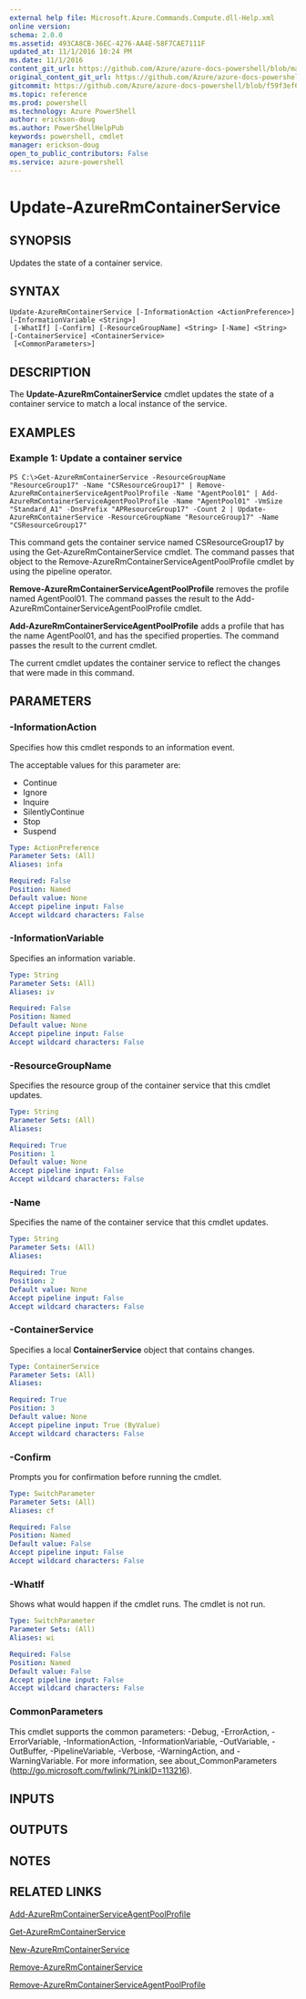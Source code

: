 ```yaml
---
external help file: Microsoft.Azure.Commands.Compute.dll-Help.xml
online version: 
schema: 2.0.0
ms.assetid: 493CA8CB-36EC-4276-AA4E-58F7CAE7111F
updated_at: 11/1/2016 10:24 PM
ms.date: 11/1/2016
content_git_url: https://github.com/Azure/azure-docs-powershell/blob/master/azureps-cmdlets-docs/ResourceManager/AzureRM.Compute/v1.3.4/Update-AzureRmContainerService.md
original_content_git_url: https://github.com/Azure/azure-docs-powershell/blob/master/azureps-cmdlets-docs/ResourceManager/AzureRM.Compute/v1.3.4/Update-AzureRmContainerService.md
gitcommit: https://github.com/Azure/azure-docs-powershell/blob/f59f3ef60bc592383812213e69fd77ba950759ed/azureps-cmdlets-docs/ResourceManager/AzureRM.Compute/v1.3.4/Update-AzureRmContainerService.md
ms.topic: reference
ms.prod: powershell
ms.technology: Azure PowerShell
author: erickson-doug
ms.author: PowerShellHelpPub
keywords: powershell, cmdlet
manager: erickson-doug
open_to_public_contributors: False
ms.service: azure-powershell
---
```


# Update-AzureRmContainerService

## SYNOPSIS
Updates the state of a container service.

## SYNTAX

```
Update-AzureRmContainerService [-InformationAction <ActionPreference>] [-InformationVariable <String>]
 [-WhatIf] [-Confirm] [-ResourceGroupName] <String> [-Name] <String> [-ContainerService] <ContainerService>
 [<CommonParameters>]
```

## DESCRIPTION
The **Update-AzureRmContainerService** cmdlet updates the state of a container service to match a local instance of the service.

## EXAMPLES

### Example 1: Update a container service
```
PS C:\>Get-AzureRmContainerService -ResourceGroupName "ResourceGroup17" -Name "CSResourceGroup17" | Remove-AzureRmContainerServiceAgentPoolProfile -Name "AgentPool01" | Add-AzureRmContainerServiceAgentPoolProfile -Name "AgentPool01" -VmSize "Standard_A1" -DnsPrefix "APResourceGroup17" -Count 2 | Update-AzureRmContainerService -ResourceGroupName "ResourceGroup17" -Name "CSResourceGroup17"
```

This command gets the container service named CSResourceGroup17 by using the Get-AzureRmContainerService cmdlet.
The command passes that object to the Remove-AzureRmContainerServiceAgentPoolProfile cmdlet by using the pipeline operator.

**Remove-AzureRmContainerServiceAgentPoolProfile** removes the profile named AgentPool01.
The command passes the result to the Add-AzureRmContainerServiceAgentPoolProfile cmdlet.

**Add-AzureRmContainerServiceAgentPoolProfile** adds a profile that has the name AgentPool01, and has the specified properties.
The command passes the result to the current cmdlet.

The current cmdlet updates the container service to reflect the changes that were made in this command.

## PARAMETERS

### -InformationAction
Specifies how this cmdlet responds to an information event.

The acceptable values for this parameter are:

- Continue
- Ignore
- Inquire
- SilentlyContinue
- Stop
- Suspend

```yaml
Type: ActionPreference
Parameter Sets: (All)
Aliases: infa

Required: False
Position: Named
Default value: None
Accept pipeline input: False
Accept wildcard characters: False
```

### -InformationVariable
Specifies an information variable.

```yaml
Type: String
Parameter Sets: (All)
Aliases: iv

Required: False
Position: Named
Default value: None
Accept pipeline input: False
Accept wildcard characters: False
```

### -ResourceGroupName
Specifies the resource group of the container service that this cmdlet updates.

```yaml
Type: String
Parameter Sets: (All)
Aliases: 

Required: True
Position: 1
Default value: None
Accept pipeline input: False
Accept wildcard characters: False
```

### -Name
Specifies the name of the container service that this cmdlet updates.

```yaml
Type: String
Parameter Sets: (All)
Aliases: 

Required: True
Position: 2
Default value: None
Accept pipeline input: False
Accept wildcard characters: False
```

### -ContainerService
Specifies a local **ContainerService** object that contains changes.

```yaml
Type: ContainerService
Parameter Sets: (All)
Aliases: 

Required: True
Position: 3
Default value: None
Accept pipeline input: True (ByValue)
Accept wildcard characters: False
```

### -Confirm
Prompts you for confirmation before running the cmdlet.

```yaml
Type: SwitchParameter
Parameter Sets: (All)
Aliases: cf

Required: False
Position: Named
Default value: False
Accept pipeline input: False
Accept wildcard characters: False
```

### -WhatIf
Shows what would happen if the cmdlet runs.
The cmdlet is not run.

```yaml
Type: SwitchParameter
Parameter Sets: (All)
Aliases: wi

Required: False
Position: Named
Default value: False
Accept pipeline input: False
Accept wildcard characters: False
```

### CommonParameters
This cmdlet supports the common parameters: -Debug, -ErrorAction, -ErrorVariable, -InformationAction, -InformationVariable, -OutVariable, -OutBuffer, -PipelineVariable, -Verbose, -WarningAction, and -WarningVariable. For more information, see about_CommonParameters (http://go.microsoft.com/fwlink/?LinkID=113216).

## INPUTS

## OUTPUTS

## NOTES

## RELATED LINKS

[Add-AzureRmContainerServiceAgentPoolProfile](xref:ResourceManager/AzureRM.Compute/v1.3.4/Add-AzureRmContainerServiceAgentPoolProfile.md)

[Get-AzureRmContainerService](xref:ResourceManager/AzureRM.Compute/v1.3.4/Get-AzureRmContainerService.md)

[New-AzureRmContainerService](xref:ResourceManager/AzureRM.Compute/v1.3.4/New-AzureRmContainerService.md)

[Remove-AzureRmContainerService](xref:ResourceManager/AzureRM.Compute/v1.3.4/Remove-AzureRmContainerService.md)

[Remove-AzureRmContainerServiceAgentPoolProfile](xref:ResourceManager/AzureRM.Compute/v1.3.4/Remove-AzureRmContainerServiceAgentPoolProfile.md)


